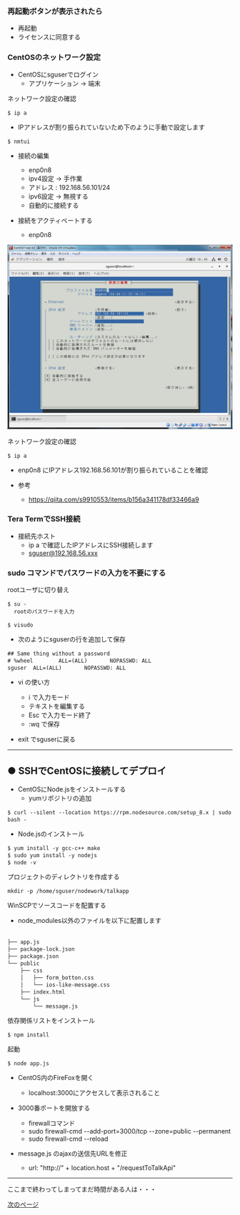 
### 再起動ボタンが表示されたら

* 再起動
* ライセンスに同意する

### CentOSのネットワーク設定

* CentOSにsguserでログイン
  * アプリケーション -> 端末

ネットワーク設定の確認

```
$ ip a
```

* IPアドレスが割り振られていないため下のように手動で設定します

```
$ nmtui
```
* 接続の編集
  * enp0n8
  * ipv4設定 -> 手作業
  * アドレス : 192.168.56.101/24
  * ipv6設定 -> 無視する
  * 自動的に接続する

* 接続をアクティベートする
  * enp0n8

![nmtuiコマンドでIPアドレスを設定する](img/ip_setting_by_nmtui_cmd.png)

ネットワーク設定の確認

```
$ ip a
```

* enp0n8 にIPアドレス192.168.56.101が割り振られていることを確認

* 参考
    * https://qiita.com/s9910553/items/b156a341178df33466a9

### Tera TermでSSH接続

* 接続先ホスト
  * ip a で確認したIPアドレスにSSH接続します
  * sguser@192.168.56.xxx
  
### sudo コマンドでパスワードの入力を不要にする

rootユーザに切り替え
```
$ su -
  rootのパスワードを入力
```
```
$ visudo
```

* 次のようにsguserの行を追加して保存

```
## Same thing without a password
# %wheel        ALL=(ALL)       NOPASSWD: ALL
sguser  ALL=(ALL)       NOPASSWD: ALL
```

* vi の使い方
  * i で入力モード
  * テキストを編集する
  * Esc で入力モード終了
  * :wq で保存

* exit でsguserに戻る

---

## ● SSHでCentOSに接続してデプロイ

* CentOSにNode.jsをインストールする
  * yumリポジトリの追加

```
$ curl --silent --location https://rpm.nodesource.com/setup_8.x | sudo bash -
```

* Node.jsのインストール
```
$ yum install -y gcc-c++ make
$ sudo yum install -y nodejs
$ node -v
```

プロジェクトのディレクトリを作成する

```
mkdir -p /home/sguser/nodework/talkapp
```

WinSCPでソースコードを配置する

* node_modules以外のファイルを以下に配置します


```

├── app.js
├── package-lock.json
├── package.json
└── public
    ├── css
    │   ├── form_botton.css
    │   └── ios-like-message.css
    ├── index.html
    └── js
        └── message.js
```

依存関係リストをインストール
```
$ npm install
```

起動
```
$ node app.js
```

* CentOS内のFireFoxを開く
  * localhost:3000にアクセスして表示されること

* 3000番ポートを開放する
  * firewallコマンド
  * sudo firewall-cmd --add-port=3000/tcp --zone=public --permanent
  * sudo firewall-cmd --reload

* message.js のajaxの送信先URLを修正
  * url: "http://" + location.host + "/requestToTalkApi"
  
---

ここまで終わってしまってまだ時間がある人は・・・

[次のページ](CHAPTER_3-3.md)
